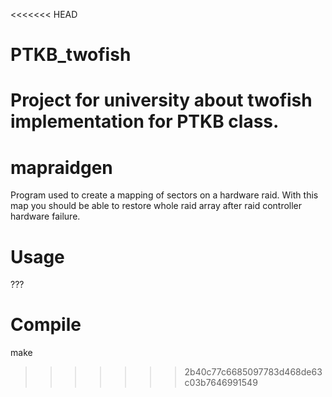 <<<<<<< HEAD
# PTKB_twofish
Project for university about twofish implementation for PTKB class.
=======
# mapraidgen
Program used to create a mapping of sectors on a hardware raid. With this map you should be able to restore whole raid array after raid controller hardware failure.
# Usage
???
# Compile
make

>>>>>>> 2b40c77c6685097783d468de63c03b7646991549
